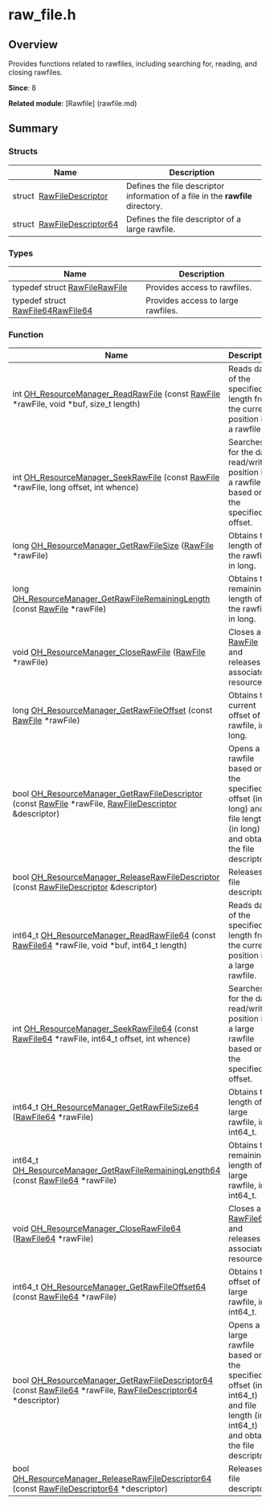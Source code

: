 # raw_file.h


## Overview

Provides functions related to rawfiles, including searching for, reading, and closing rawfiles.

**Since**: 8

**Related module**: [Rawfile] (rawfile.md)


## Summary


### Structs

| Name| Description| 
| -------- | -------- |
| struct&nbsp;&nbsp;[RawFileDescriptor](_raw_file_descriptor.md) | Defines the file descriptor information of a file in the **rawfile** directory. | 
| struct&nbsp;&nbsp;[RawFileDescriptor64](_raw_file_descriptor64.md) | Defines the file descriptor of a large rawfile. | 


### Types

| Name| Description| 
| -------- | -------- |
| typedef struct [RawFile](rawfile.md#rawfile)[RawFile](rawfile.md#rawfile) | Provides access to rawfiles. | 
| typedef struct [RawFile64](rawfile.md#rawfile64)[RawFile64](rawfile.md#rawfile64) | Provides access to large rawfiles. | 


### Function

| Name| Description| 
| -------- | -------- |
| int [OH_ResourceManager_ReadRawFile](rawfile.md#oh_resourcemanager_readrawfile) (const [RawFile](rawfile.md#rawfile) \*rawFile, void \*buf, size_t length) | Reads data of the specified length from the current position in a rawfile. | 
| int [OH_ResourceManager_SeekRawFile](rawfile.md#oh_resourcemanager_seekrawfile) (const [RawFile](rawfile.md#rawfile) \*rawFile, long offset, int whence) | Searches for the data read/write position in a rawfile based on the specified offset. | 
| long [OH_ResourceManager_GetRawFileSize](rawfile.md#oh_resourcemanager_getrawfilesize) ([RawFile](rawfile.md#rawfile) \*rawFile) | Obtains the length of the rawfile, in long. | 
| long [OH_ResourceManager_GetRawFileRemainingLength](rawfile.md#oh_resourcemanager_getrawfileremaininglength) (const [RawFile](rawfile.md#rawfile) \*rawFile) | Obtains the remaining length of the rawfile, in long. | 
| void [OH_ResourceManager_CloseRawFile](rawfile.md#oh_resourcemanager_closerawfile) ([RawFile](rawfile.md#rawfile) \*rawFile) | Closes a [RawFile](rawfile.md#rawfile) and releases all associated resources. | 
| long [OH_ResourceManager_GetRawFileOffset](rawfile.md#oh_resourcemanager_getrawfileoffset) (const [RawFile](rawfile.md#rawfile) \*rawFile) | Obtains the current offset of a rawfile, in long. | 
| bool [OH_ResourceManager_GetRawFileDescriptor](rawfile.md#oh_resourcemanager_getrawfiledescriptor) (const [RawFile](rawfile.md#rawfile) \*rawFile, [RawFileDescriptor](_raw_file_descriptor.md) &amp;descriptor) | Opens a rawfile based on the specified offset (in long) and file length (in long) and obtains the file descriptor. | 
| bool [OH_ResourceManager_ReleaseRawFileDescriptor](rawfile.md#oh_resourcemanager_releaserawfiledescriptor) (const [RawFileDescriptor](_raw_file_descriptor.md) &amp;descriptor) | Releases a file descriptor. | 
| int64_t [OH_ResourceManager_ReadRawFile64](rawfile.md#oh_resourcemanager_readrawfile64) (const [RawFile64](rawfile.md#rawfile64) \*rawFile, void \*buf, int64_t length) | Reads data of the specified length from the current position in a large rawfile. | 
| int [OH_ResourceManager_SeekRawFile64](rawfile.md#oh_resourcemanager_seekrawfile64) (const [RawFile64](rawfile.md#rawfile64) \*rawFile, int64_t offset, int whence) | Searches for the data read/write position in a large rawfile based on the specified offset. | 
| int64_t [OH_ResourceManager_GetRawFileSize64](rawfile.md#oh_resourcemanager_getrawfilesize64) ([RawFile64](rawfile.md#rawfile64) \*rawFile) | Obtains the length of a large rawfile, in int64_t. | 
| int64_t [OH_ResourceManager_GetRawFileRemainingLength64](rawfile.md#oh_resourcemanager_getrawfileremaininglength64) (const [RawFile64](rawfile.md#rawfile64) \*rawFile) | Obtains the remaining length of a large rawfile, in int64_t. | 
| void [OH_ResourceManager_CloseRawFile64](rawfile.md#oh_resourcemanager_closerawfile64) ([RawFile64](rawfile.md#rawfile64) \*rawFile) | Closes a [RawFile64](rawfile.md#rawfile) and releases all associated resources. | 
| int64_t [OH_ResourceManager_GetRawFileOffset64](rawfile.md#oh_resourcemanager_getrawfileoffset64) (const [RawFile64](rawfile.md#rawfile64) \*rawFile) | Obtains the offset of a large rawfile, in int64_t. | 
| bool [OH_ResourceManager_GetRawFileDescriptor64](rawfile.md#oh_resourcemanager_getrawfiledescriptor64) (const [RawFile64](rawfile.md#rawfile64) \*rawFile, [RawFileDescriptor64](_raw_file_descriptor64.md) \*descriptor) | Opens a large rawfile based on the specified offset (in int64_t) and file length (in int64_t) and obtains the file descriptor. | 
| bool [OH_ResourceManager_ReleaseRawFileDescriptor64](rawfile.md#oh_resourcemanager_releaserawfiledescriptor64) (const [RawFileDescriptor64](_raw_file_descriptor64.md) \*descriptor) | Releases a file descriptor. | 

